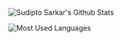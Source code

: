 ![Sudipto Sarkar's Github Stats](https://vercel.sudipto.me/api?username=sudiptosarkar&theme=one_dark_pro&show_icons=true&include_all_commits=true&include_owned_orgs=true&show=prs_merged,prs_merged_percentage,discussions_started,discussions_answered)

![Most Used Languages](https://vercel.sudipto.me/api/top-langs/?username=sudiptosarkar&layout=donut-vertical&langs_count=100&theme=one_dark_pro&include_all_commits=true&count_private=true&rank_icon=true&include_owned_orgs=true&hide_border=true)
